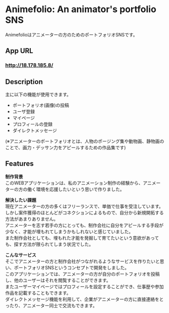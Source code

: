 # Animefolio: An animator's portfolio SNS
  
Animefolioはアニメーターの方のためのポートフォリオSNSです。  
  
  
## App URL
  
### **http://18.178.185.8/**
  
## Description

主に以下の機能が使用できます。  

* ポートフォリオ(画像)の投稿
* ユーザ登録
* マイページ
* プロフィールの登録
* ダイレクトメッセージ  

(※アニメーターのポートフォリオとは、人物のポージング集や動物画、静物画のことで、画力・デッサン力をアピールするための作品集です)

## Features

**制作背景**  
このWEBアプリケーションは、私のアニメーション制作の経験から、アニメーターの方の働く環境を応援したいという思いで作りました。  

**解決したい課題**  
現在アニメーターの方の多くはフリーランスで、単価で仕事を受注しています。  
しかし案件獲得のほとんどがコネクションによるもので、自分から新規開拓する方法があまりありません。  
アニメーターを志す若手の方にとっても、制作会社に自分をアピールする手段が少なく、才能が埋もれてしまうかもしれないと感じていました。  
また制作会社としても、埋もれた才能を発掘して育てたいという意欲があっても、探す方法が限られてしまう状況でした。

**こんなサービス**  
そこでアニメーターの方と制作会社がつながれるようなサービスを作りたいと思い、ポートフォリオSNSというコンセプトで開発をしました。  
このアプリケーションでは、アニメーターの方が自分のポートフォリオを投稿し、他のユーザーはそれを閲覧することができます。  
またユーザーマイページではプロフィールを設定することができ、仕事歴や参加作品を記載することもできます。  
ダイレクトメッセージ機能を利用して、企業がアニメーターの方に直接連絡をとったり、アニメーター同士で交流もできます。  



